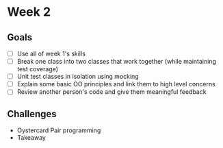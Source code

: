 # Week 2 

## Goals

* [ ] Use all of week 1's skills
* [ ] Break one class into two classes that work together (while maintaining test coverage)
* [ ] Unit test classes in isolation using mocking 
* [ ] Explain some basic OO principles and link them to high level concerns
* [ ] Review another person's code and give them meaningful feedback 

## Challenges

* Oystercard Pair programming 
* Takeaway
